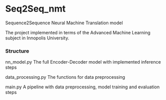# Seq2Seq_nmt
Sequence2Sequence Neural Machine Translation model

The project implemented in terms of the Advanced Machine Learning subject in Innopolis University.

### Structure
nn_model.py
  The full Encoder-Decoder model with implemented inference steps
  
data_processing.py
  The functions for data preprocessing
  
main.py
  A pipeline with data preprocessing, model training and evaluation steps
